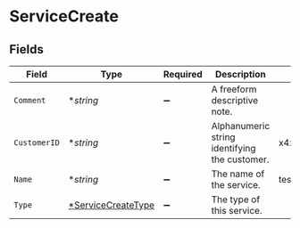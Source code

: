 # ServiceCreate


## Fields

| Field                                                          | Type                                                           | Required                                                       | Description                                                    | Example                                                        |
| -------------------------------------------------------------- | -------------------------------------------------------------- | -------------------------------------------------------------- | -------------------------------------------------------------- | -------------------------------------------------------------- |
| `Comment`                                                      | **string*                                                      | :heavy_minus_sign:                                             | A freeform descriptive note.                                   |                                                                |
| `CustomerID`                                                   | **string*                                                      | :heavy_minus_sign:                                             | Alphanumeric string identifying the customer.                  | x4xCwxxJxGCx123Rx5xTx                                          |
| `Name`                                                         | **string*                                                      | :heavy_minus_sign:                                             | The name of the service.                                       | test-service                                                   |
| `Type`                                                         | [*ServiceCreateType](../../models/shared/servicecreatetype.md) | :heavy_minus_sign:                                             | The type of this service.                                      |                                                                |